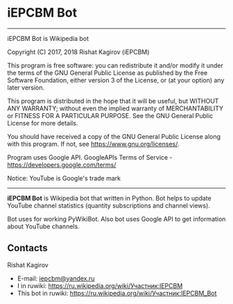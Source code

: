 # iEPCBM Bot

***
iEPCBM Bot is Wikipedia bot

Copyright (C) 2017, 2018  Rishat Kagirov (iEPCBM)

This program is free software: you can redistribute it and/or modify
it under the terms of the GNU General Public License as published by
the Free Software Foundation, either version 3 of the License, or
(at your option) any later version.

This program is distributed in the hope that it will be useful,
but WITHOUT ANY WARRANTY; without even the implied warranty of
MERCHANTABILITY or FITNESS FOR A PARTICULAR PURPOSE.  See the
GNU General Public License for more details.

You should have received a copy of the GNU General Public License
along with this program.  If not, see <https://www.gnu.org/licenses/>.

Program uses Google API.
GoogleAPIs Terms of Service - <https://developers.google.com/terms/>

Notice:
YouTube is Google's trade mark
***

**iEPCBM Bot** is Wikipedia bot that written in Python. Bot helps to update YouTube channel statistics (quantity subscriptions and  channel views).

Bot uses for working PyWikiBot. Also bot uses Google API to get information about YouTube channels.

## Contacts
Rishat Kagirov
* E-mail: iepcbm@yandex.ru
* I in ruwiki: <https://ru.wikipedia.org/wiki/Участник:IEPCBM>
* This bot in ruwiki: <https://ru.wikipedia.org/wiki/Участник:IEPCBM_Bot>
